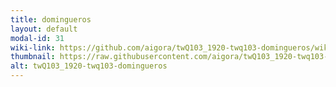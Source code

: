 ```yaml
---
title: domingueros
layout: default
modal-id: 31
wiki-link: https://github.com/aigora/twQ103_1920-twq103-domingueros/wiki
thumbnail: https://raw.githubusercontent.com/aigora/twQ103_1920-twq103-domingueros/master/logo.png
alt: twQ103_1920-twq103-domingueros
---
```

